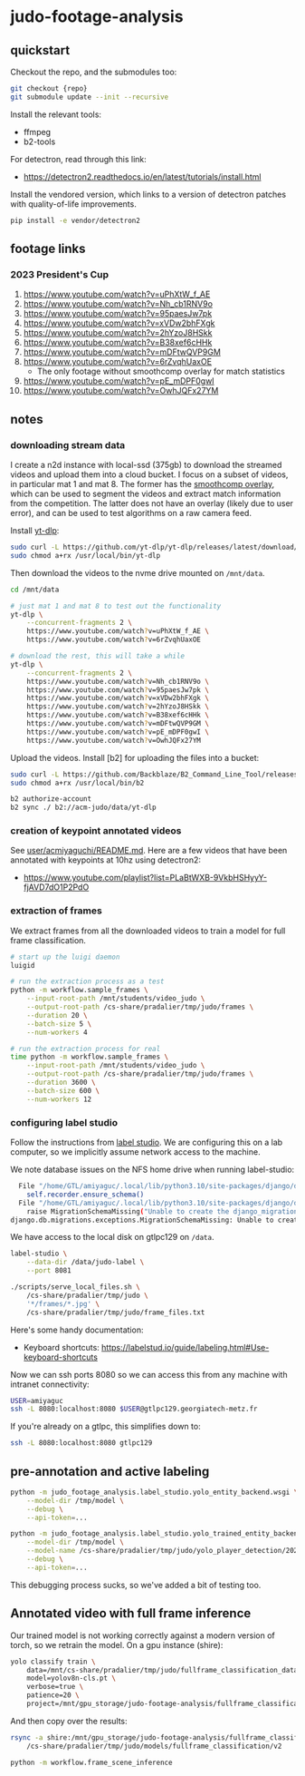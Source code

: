 # judo-footage-analysis

## quickstart

Checkout the repo, and the submodules too:

```bash
git checkout {repo}
git submodule update --init --recursive
```

Install the relevant tools:

- ffmpeg
- b2-tools

For detectron, read through this link:

- <https://detectron2.readthedocs.io/en/latest/tutorials/install.html>

Install the vendored version, which links to a version of detectron patches with quality-of-life improvements.

```bash
pip install -e vendor/detectron2
```

## footage links

### 2023 President's Cup

1. <https://www.youtube.com/watch?v=uPhXtW_f_AE>
2. <https://www.youtube.com/watch?v=Nh_cb1RNV9o>
3. <https://www.youtube.com/watch?v=95paesJw7pk>
4. <https://www.youtube.com/watch?v=xVDw2bhFXgk>
5. <https://www.youtube.com/watch?v=2hYzoJ8HSkk>
6. <https://www.youtube.com/watch?v=B38xef6cHHk>
7. <https://www.youtube.com/watch?v=mDFtwQVP9GM>
8. <https://www.youtube.com/watch?v=6rZvqhUaxOE>
   - The only footage without smoothcomp overlay for match statistics
9. <https://www.youtube.com/watch?v=pE_mDPF0gwI>
10. <https://www.youtube.com/watch?v=OwhJQFx27YM>

## notes

### downloading stream data

I create a n2d instance with local-ssd (375gb) to download the streamed videos and upload them into a cloud bucket.
I focus on a subset of videos, in particular mat 1 and mat 8.
The former has the [smoothcomp overlay](https://smoothcomp.com/en), which can be used to segment the videos and extract match information from the competition.
The latter does not have an overlay (likely due to user error), and can be used to test algorithms on a raw camera feed.

Install [yt-dlp](https://github.com/yt-dlp/yt-dlp):

```bash
sudo curl -L https://github.com/yt-dlp/yt-dlp/releases/latest/download/yt-dlp -o /usr/local/bin/yt-dlp
sudo chmod a+rx /usr/local/bin/yt-dlp
```

Then download the videos to the nvme drive mounted on `/mnt/data`.

```bash
cd /mnt/data

# just mat 1 and mat 8 to test out the functionality
yt-dlp \
    --concurrent-fragments 2 \
    https://www.youtube.com/watch?v=uPhXtW_f_AE \
    https://www.youtube.com/watch?v=6rZvqhUaxOE

# download the rest, this will take a while
yt-dlp \
    --concurrent-fragments 2 \
    https://www.youtube.com/watch?v=Nh_cb1RNV9o \
    https://www.youtube.com/watch?v=95paesJw7pk \
    https://www.youtube.com/watch?v=xVDw2bhFXgk \
    https://www.youtube.com/watch?v=2hYzoJ8HSkk \
    https://www.youtube.com/watch?v=B38xef6cHHk \
    https://www.youtube.com/watch?v=mDFtwQVP9GM \
    https://www.youtube.com/watch?v=pE_mDPF0gwI \
    https://www.youtube.com/watch?v=OwhJQFx27YM
```

Upload the videos.
Install [b2] for uploading the files into a bucket:

```bash
sudo curl -L https://github.com/Backblaze/B2_Command_Line_Tool/releases/latest/download/b2-linux -o /usr/local/bin/b2
sudo chmod a+rx /usr/local/bin/b2
```

```bash
b2 authorize-account
b2 sync ./ b2://acm-judo/data/yt-dlp
```

### creation of keypoint annotated videos

See [user/acmiyaguchi/README.md](user/acmiyaguchi/README.md).
Here are a few videos that have been annotated with keypoints at 10hz using detectron2:

- <https://www.youtube.com/playlist?list=PLaBtWXB-9VkbHSHyyY-fjAVD7dO1P2PdO>

### extraction of frames

We extract frames from all the downloaded videos to train a model for full frame classification.

```bash
# start up the luigi daemon
luigid

# run the extraction process as a test
python -m workflow.sample_frames \
    --input-root-path /mnt/students/video_judo \
    --output-root-path /cs-share/pradalier/tmp/judo/frames \
    --duration 20 \
    --batch-size 5 \
    --num-workers 4

# run the extraction process for real
time python -m workflow.sample_frames \
    --input-root-path /mnt/students/video_judo \
    --output-root-path /cs-share/pradalier/tmp/judo/frames \
    --duration 3600 \
    --batch-size 600 \
    --num-workers 12
```

### configuring label studio

Follow the instructions from [label studio](https://labelstud.io/guide/install).
We are configuring this on a lab computer, so we implicitly assume network access to the machine.

We note database issues on the NFS home drive when running label-studio:

```bash
  File "/home/GTL/amiyaguc/.local/lib/python3.10/site-packages/django/db/migrations/executor.py", line 91, in migrate
    self.recorder.ensure_schema()
  File "/home/GTL/amiyaguc/.local/lib/python3.10/site-packages/django/db/migrations/recorder.py", line 70, in ensure_schema
    raise MigrationSchemaMissing("Unable to create the django_migrations table (%s)" % exc)
django.db.migrations.exceptions.MigrationSchemaMissing: Unable to create the django_migrations table (database is locked)
```

We have access to the local disk on gtlpc129 on `/data`.

```bash
label-studio \
    --data-dir /data/judo-label \
    --port 8081

./scripts/serve_local_files.sh \
    /cs-share/pradalier/tmp/judo \
    '*/frames/*.jpg' \
    /cs-share/pradalier/tmp/judo/frame_files.txt
```

Here's some handy documentation:

- Keyboard shortcuts: <https://labelstud.io/guide/labeling.html#Use-keyboard-shortcuts>

Now we can ssh ports 8080 so we can access this from any machine with intranet connectivity:

```bash
USER=amiyaguc
ssh -L 8080:localhost:8080 $USER@gtlpc129.georgiatech-metz.fr
```

If you're already on a gtlpc, this simplifies down to:

```bash
ssh -L 8080:localhost:8080 gtlpc129
```

## pre-annotation and active labeling

```bash
python -m judo_footage_analysis.label_studio.yolo_entity_backend.wsgi \
    --model-dir /tmp/model \
    --debug \
    --api-token=...

python -m judo_footage_analysis.label_studio.yolo_trained_entity_backend.wsgi \
    --model-dir /tmp/model \
    --model-name /cs-share/pradalier/tmp/judo/yolo_player_detection/2024-02-20-best.pt \
    --debug \
    --api-token=...
```

This debugging process sucks, so we've added a bit of testing too.


## Annotated video with full frame inference

Our trained model is not working correctly against a modern version of torch, so we retrain the model.
On a gpu instance (shire):

```bash
yolo classify train \
    data=/mnt/cs-share/pradalier/tmp/judo/fullframe_classification_dataset \
    model=yolov8n-cls.pt \
    verbose=true \
    patience=20 \
    project=/mnt/gpu_storage/judo-footage-analysis/fullframe_classification_models/v2
```

And then copy over the results:

```bash
rsync -a shire:/mnt/gpu_storage/judo-footage-analysis/fullframe_classification_models/v2/ \
    /cs-share/pradalier/tmp/judo/models/fullframe_classification/v2
```

```bash
python -m workflow.frame_scene_inference
```

